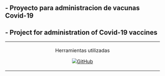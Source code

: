 <h2 >- Proyecto para administracion de vacunas Covid-19</h2>
<h2 >- Project for administration of Covid-19 vaccines</h2>

<table style="margin: 0 auto;">
  <tr style="border: none;">
    <td width="25%" align="center">
      <p align="center">
       Herramientas utilizadas
      </p>
     <p align="center">
        <a href="https://tu-enlace-a-github" title="Ir a GitHub">
          <img src="https://img.shields.io/badge/Java-ED8B00?style=for-the-badge&logo=openjdk&logoColor=white" alt="GitHub" />
        </a>
      </p>
    </td>
  </tr>
  </table>
